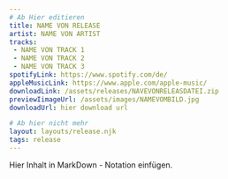 ```yaml
---
# Ab Hier editieren
title: NAME VON RELEASE
artist: NAME VON ARTIST
tracks:
 - NAME VON TRACK 1
 - NAME VON TRACK 2
 - NAME VON TRACK 3
spotifyLink: https://www.spotify.com/de/
appleMusicLink: https://www.apple.com/apple-music/
downloadLink: /assets/releases/NAVEVONRELEASDATEI.zip
previewIimageUrl: /assets/images/NAMEVOMBILD.jpg
downloadUrl: hier download url

# Ab hier nicht mehr
layout: layouts/release.njk
tags: release
---
```


Hier Inhalt in MarkDown - Notation einfügen.